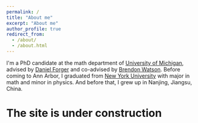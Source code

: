 ```yaml
---
permalink: /
title: "About me"
excerpt: "About me"
author_profile: true
redirect_from: 
  - /about/
  - /about.html
---
```


I'm a PhD candidate at the math department of [University of Michigan](https://lsa.umich.edu/math/graduates/GraduateStudentHandbook/applied-and-interdisciplinary-mathematics--aim-.html), advised by [Daniel Forger](https://websites.umich.edu/~forger/) and co-advised by [Brendon Watson](https://sites.google.com/view/watsonlab/home). Before coming to Ann Arbor, I graduated from [New York University](https://math.nyu.edu/dynamic/) with major in math and minor in physics. And before that, I grew up in Nanjing, Jiangsu, China. 


The site is under construction
======

